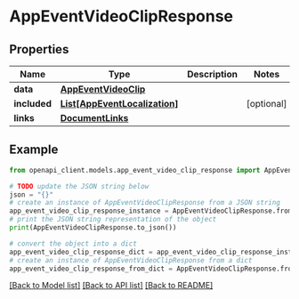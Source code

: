 # AppEventVideoClipResponse


## Properties

Name | Type | Description | Notes
------------ | ------------- | ------------- | -------------
**data** | [**AppEventVideoClip**](AppEventVideoClip.md) |  | 
**included** | [**List[AppEventLocalization]**](AppEventLocalization.md) |  | [optional] 
**links** | [**DocumentLinks**](DocumentLinks.md) |  | 

## Example

```python
from openapi_client.models.app_event_video_clip_response import AppEventVideoClipResponse

# TODO update the JSON string below
json = "{}"
# create an instance of AppEventVideoClipResponse from a JSON string
app_event_video_clip_response_instance = AppEventVideoClipResponse.from_json(json)
# print the JSON string representation of the object
print(AppEventVideoClipResponse.to_json())

# convert the object into a dict
app_event_video_clip_response_dict = app_event_video_clip_response_instance.to_dict()
# create an instance of AppEventVideoClipResponse from a dict
app_event_video_clip_response_from_dict = AppEventVideoClipResponse.from_dict(app_event_video_clip_response_dict)
```
[[Back to Model list]](../README.md#documentation-for-models) [[Back to API list]](../README.md#documentation-for-api-endpoints) [[Back to README]](../README.md)


